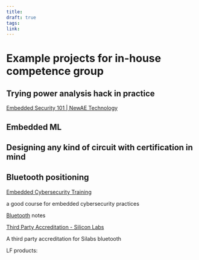 ```yaml
---
title: 
draft: true
tags: 
link:
---
```

# Example projects for in-house competence group

## Trying power analysis hack in practice

[Embedded Security 101 | NewAE Technology](https://www.newae.com/embedded-security-101)

## Embedded ML

## Designing any kind of circuit with certification in mind

## Bluetooth positioning

[Embedded Cybersecurity Training](https://www.velentium.com/cybersecurity-training)

a good course for embedded cybersecurity practices

[Bluetooth](https://www.notion.so/Bluetooth-3faa44e699084e40a71b5f9cb2eee271?pvs=21) notes

[Third Party Accreditation - Silicon Labs](https://www.silabs.com/security/third-party-accreditation)

A third party accreditation for Silabs bluetooth

LF products: